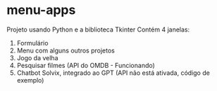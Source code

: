 # menu-apps

Projeto usando Python e a biblioteca Tkinter
Contém 4 janelas:
1. Formulário
2. Menu com alguns outros projetos
3. Jogo da velha
4. Pesquisar filmes (API do OMDB - Funcionando)
5. Chatbot Solvix, integrado ao GPT (API não está ativada, código de exemplo)
